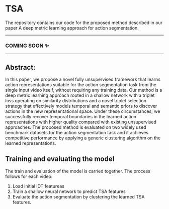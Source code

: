 # TSA
The repository contains our code for the proposed method described in our paper A deep metric learning approach for action segmentation.

-----
### COMING SOON ✨
-----

## Abstract:
In this paper, we propose a novel fully unsupervised framework that learns action representations suitable for the action segmentation task from the single input video itself, without requiring any training data. Our method is a deep metric learning approach rooted in a shallow network with a triplet loss operating on similarity distributions and a novel triplet selection strategy that effectively models temporal and semantic priors to discover actions in the new representational space. Under these circumstances, we successfully recover temporal boundaries in the learned action representations with higher quality compared with existing unsupervised approaches. The proposed method is evaluated on two widely used benchmark datasets for the action segmentation task and it achieves competitive performance by applying a generic clustering algorithm on the learned representations.

## Training and evaluating the model
The train and evaluation of the model is carried together. The process follows for each video:
1. Load initial IDT featureas
2. Train a shallow neural network to predict TSA features
3. Evaluate the action segmentation by clustering the learned TSA features.

